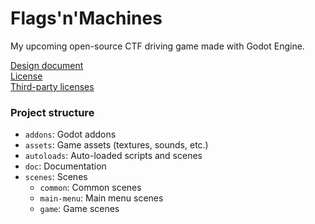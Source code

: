 # Flags'n'Machines

My upcoming open-source CTF driving game made with Godot Engine.

[Design document](./doc/DESIGN_DOC.md)  
[License](./LICENSE)  
[Third-party licenses](./assets/LICENSES.md)  

### Project structure

- `addons`: Godot addons
- `assets`: Game assets (textures, sounds, etc.)
- `autoloads`: Auto-loaded scripts and scenes
- `doc`: Documentation
- `scenes`: Scenes
    - `common`: Common scenes
    - `main-menu`: Main menu scenes
    - `game`: Game scenes
